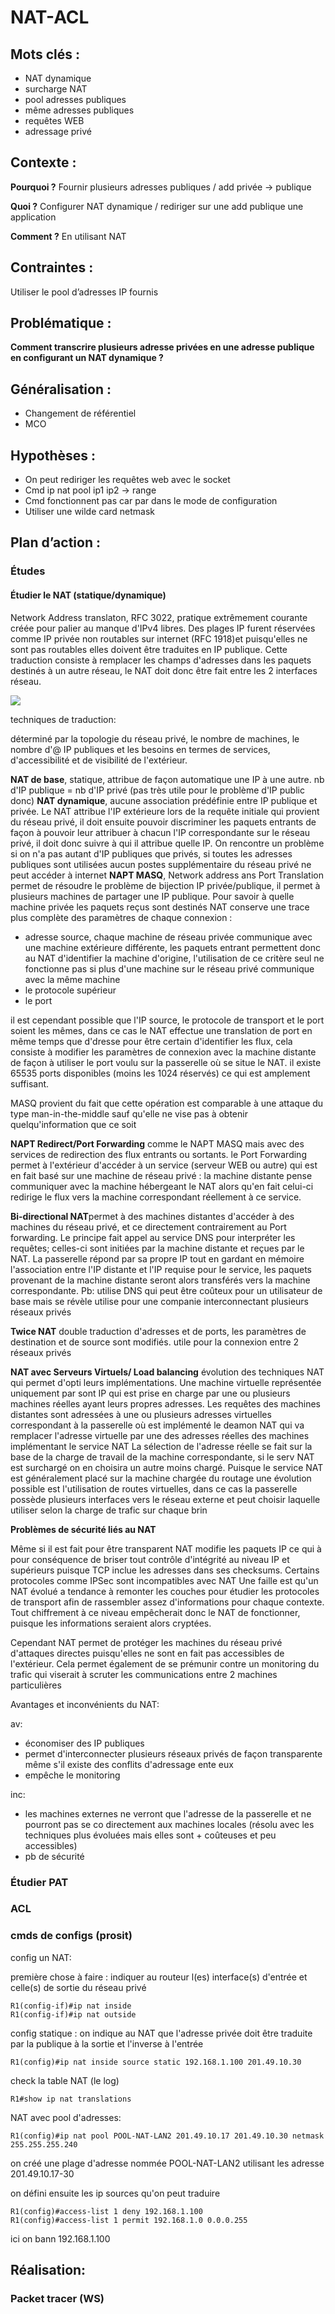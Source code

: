 # NAT-ACL

## Mots clés :

* NAT dynamique
* surcharge NAT
* pool adresses publiques
* même adresses publiques
* requêtes WEB
* adressage privé

## Contexte :

**Pourquoi ?**
Fournir plusieurs adresses publiques / add privée -> publique

**Quoi ?**
Configurer NAT dynamique / rediriger sur une add publique une application

**Comment ?**
En utilisant NAT

## Contraintes :
Utiliser le pool d’adresses IP fournis

## Problématique :
**Comment transcrire plusieurs adresse privées en une adresse publique en configurant un NAT dynamique ?**

## Généralisation :
* Changement de référentiel
* MCO

## Hypothèses :

* On peut rediriger les requêtes web avec le socket
* Cmd ip nat pool ip1 ip2 -> range
* Cmd fonctionnent pas car par dans le mode de configuration
* Utiliser une wilde card netmask

## Plan d’action :

### Études

#### **Étudier le NAT (statique/dynamique)**

Network Address translaton, RFC 3022, pratique extrêmement courante créée pour palier au manque d'IPv4 libres. Des plages IP furent réservées comme IP privée non routables sur internet (RFC 1918)et puisqu'elles ne sont pas routables elles doivent être traduites en IP publique. Cette traduction consiste à remplacer les champs d'adresses dans les paquets destinés à un autre réseau, le NAT doit donc être fait entre les 2 interfaces réseau.

![](picsNico/nat.jpg)

techniques de traduction:

déterminé par la topologie du réseau privé, le nombre de machines, le nombre d'@ IP publiques et les besoins en termes de services, d'accessibilité et de visibilité de l'extérieur.

**NAT de base**, statique, attribue de façon automatique une IP à une autre. nb d'IP publique = nb d'IP privé (pas très utile pour le problème d'IP public donc)
**NAT dynamique**, aucune association prédéfinie entre IP publique et privée. Le NAT attribue l'IP extérieure lors de la requête initiale qui provient du réseau privé,  il doit ensuite pouvoir discriminer les paquets entrants de façon à pouvoir leur attribuer à chacun l'IP correspondante sur le réseau privé, il doit donc suivre à qui il attribue quelle IP. On rencontre un problème si on n'a pas autant d'IP publiques que privés, si toutes les adresses publiques sont utilisées aucun postes supplémentaire du réseau privé ne peut accéder à internet
**NAPT MASQ**, Network address ans Port Translation permet de résoudre le problème de bijection IP privée/publique, il permet à plusieurs machines de partager une IP publique.
Pour savoir à quelle machine privée les paquets reçus sont destinés NAT conserve une trace plus complète des paramètres de chaque connexion :

* adresse source, chaque machine de réseau privée communique avec une machine extérieure différente, les paquets entrant permettent donc au NAT d'identifier la machine d'origine, l'utilisation de ce critère seul ne fonctionne pas si plus d'une machine sur le réseau privé communique avec la même machine
* le protocole supérieur
* le port 

il est cependant possible que l'IP source, le protocole de transport et le port soient les mêmes, dans ce cas le NAT effectue une translation de port en même temps que d'dresse pour être certain d'identifier les flux, cela consiste à modifier les paramètres de connexion avec la machine distante de façon à utiliser le port voulu sur la passerelle où se situe le NAT.  il existe 65535 ports disponibles (moins les 1024 réservés) ce qui est amplement suffisant.

MASQ provient du fait que cette opération est comparable à une attaque du type man-in-the-middle sauf qu'elle ne vise pas à obtenir quelqu'information que ce soit

**NAPT Redirect/Port Forwarding** comme le NAPT MASQ mais avec des services de redirection des flux entrants ou sortants. le Port Forwarding permet à l'extérieur d'accéder à un service (serveur WEB ou autre) qui est en fait basé sur une machine de réseau privé : la machine distante pense communiquer avec la machine hébergeant le NAT alors qu'en fait celui-ci redirige le flux vers la machine correspondant réellement à ce service.

**Bi-directional NAT**permet à des machines distantes d'accéder à des machines du réseau privé, et ce directement contrairement au Port forwarding.
Le principe fait appel au service DNS pour interpréter les requêtes; celles-ci sont initiées par la machine distante et reçues par le NAT. La passerelle répond par sa propre IP tout en gardant en mémoire l'association entre l'IP distante et l'IP requise pour le service, les paquets provenant de la machine distante seront alors transférés vers la machine correspondante.
Pb: utilise DNS qui peut être coûteux pour un utilisateur de base mais se révèle utilise pour une companie interconnectant plusieurs réseaux privés

**Twice NAT** double traduction d'adresses et de ports, les paramètres de destination et de source sont modifiés. utile pour la connexion entre 2 réseaux privés

**NAT avec Serveurs Virtuels/ Load balancing** évolution des techniques NAT qui permet d'opti leurs implémentations. Une machine virtuelle représentée uniquement par sont IP qui est prise en charge par une ou plusieurs machines réelles ayant leurs propres adresses.  Les requêtes des machines distantes sont adressées à une ou plusieurs adresses virtuelles correspondant à la passerelle où est implémenté le deamon NAT qui va remplacer l'adresse virtuelle par une des adresses réelles des machines implémentant le service NAT
La sélection de l'adresse réelle se fait sur la base de la charge de travail de la machine correspondante, si le serv NAT est surchargé on en choisira un autre moins chargé.
Puisque le service NAT est généralement placé sur la machine chargée du routage une évolution possible est l'utilisation de routes virtuelles, dans ce cas la passerelle possède plusieurs interfaces vers le réseau externe et peut choisir laquelle utiliser selon la charge de trafic sur chaque brin

**Problèmes de sécurité liés au NAT**

Même si il est fait pour être transparent NAT modifie les paquets IP ce qui à pour conséquence de briser tout contrôle d'intégrité au niveau IP et supérieurs puisque TCP inclue les adresses dans ses checksums. Certains protocoles comme IPSec sont incompatibles avec NAT
Une faille est qu'un NAT évolué a tendance à remonter les couches pour étudier les protocoles de transport afin de rassembler assez d'informations pour chaque contexte. Tout chiffrement à ce niveau empêcherait donc le NAT de fonctionner, puisque les informations seraient alors cryptées.

Cependant NAT permet de protéger les machines du réseau privé d'attaques directes puisqu'elles ne sont en fait pas accessibles de l'extérieur. Cela permet également de se prémunir contre un monitoring du trafic qui viserait à scruter les communications entre 2 machines particulières

Avantages et inconvénients du NAT:

av:

* économiser des IP publiques
* permet d'interconnecter plusieurs réseaux privés de façon transparente même s'il existe des conflits d'adressage ente eux
* empêche le monitoring

inc:

* les machines externes ne verront que l'adresse de la passerelle et ne pourront pas se co directement aux machines locales (résolu avec les techniques plus évoluées mais elles sont + coûteuses et peu accessibles)
* pb de sécurité


### **Étudier PAT**
### **ACL**
### **cmds de configs (prosit)**

config un NAT:

première chose à faire : indiquer au routeur l(es) interface(s) d'entrée et celle(s) de sortie du réseau privé 
	
	R1(config-if)#ip nat inside
	R1(config-if)#ip nat outside

config statique : on indique au NAT que l'adresse privée doit être traduite par la publique à la sortie et l'inverse à l'entrée 

	R1(config)#ip nat inside source static 192.168.1.100 201.49.10.30

check la table NAT (le log)

	R1#show ip nat translations

NAT avec pool d'adresses:

	R1(config)#ip nat pool POOL-NAT-LAN2 201.49.10.17 201.49.10.30 netmask 255.255.255.240

on créé une plage d'adresse nommée POOL-NAT-LAN2 utilisant les adresse 201.49.10.17-30

on défini ensuite les ip sources qu'on peut traduire

	R1(config)#access-list 1 deny 192.168.1.100
	R1(config)#access-list 1 permit 192.168.1.0 0.0.0.255

ici on bann 192.168.1.100

## Réalisation:

### **Packet tracer (WS)**
